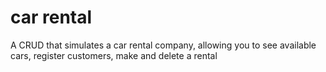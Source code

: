 # car rental
 A CRUD that simulates a car rental company, allowing you to see available cars, register customers, make and delete a rental
